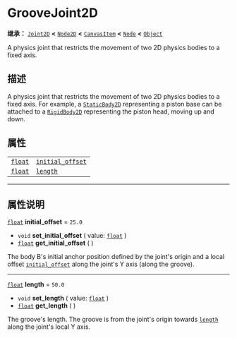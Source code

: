 <!-- ⚠ 请勿编辑本文件 ⚠ -->
<!-- 本文档使用脚本从 WeDot 引擎源码仓库生成。 -->
<!-- 生成脚本：https://github.com/WeDot-Engine/WeDot/tree/master/doc/tools/make_md.py； -->
<!-- 原文件：https://github.com/WeDot-Engine/WeDot/tree/master/doc/classes/GrooveJoint2D.xml。 -->

<div id="_class_groovejoint2d"></div>

# GrooveJoint2D

**继承：** [`Joint2D`](class_joint2d.md) **<** [`Node2D`](class_node2d.md) **<** [`CanvasItem`](class_canvasitem.md) **<** [`Node`](class_node.md) **<** [`Object`](class_object.md)

A physics joint that restricts the movement of two 2D physics bodies to a fixed axis.

## 描述

A physics joint that restricts the movement of two 2D physics bodies to a fixed axis. For example, a [`StaticBody2D`](class_staticbody2d.md) representing a piston base can be attached to a [`RigidBody2D`](class_rigidbody2d.md) representing the piston head, moving up and down.

## 属性

|||
|:-:|:--|
| [`float`](class_float.md) | [`initial_offset`](class_groovejoint2d.md#class_groovejoint2d_property_initial_offset) | ``25.0`` |
| [`float`](class_float.md) | [`length`](class_groovejoint2d.md#class_groovejoint2d_property_length)                 | ``50.0`` |

<!-- rst-class:: classref-section-separator -->

---

## 属性说明

<div id="_class_groovejoint2d_property_initial_offset"></div>

[`float`](class_float.md) **initial_offset** = ``25.0`` <div id="class_groovejoint2d_property_initial_offset"></div>

- `void` **set_initial_offset** ( value: [`float`](class_float.md) )
- [`float`](class_float.md) **get_initial_offset** ( )

The body B's initial anchor position defined by the joint's origin and a local offset [`initial_offset`](class_groovejoint2d.md#class_groovejoint2d_property_initial_offset) along the joint's Y axis (along the groove).

<!-- rst-class:: classref-item-separator -->

---

<div id="_class_groovejoint2d_property_length"></div>

[`float`](class_float.md) **length** = ``50.0`` <div id="class_groovejoint2d_property_length"></div>

- `void` **set_length** ( value: [`float`](class_float.md) )
- [`float`](class_float.md) **get_length** ( )

The groove's length. The groove is from the joint's origin towards [`length`](class_groovejoint2d.md#class_groovejoint2d_property_length) along the joint's local Y axis.

[^virtual]: 本方法通常需要用户覆盖才能生效。
[^const]: 本方法无副作用，不会修改该实例的任何成员变量。
[^vararg]: 本方法除了能接受在此处描述的参数外，还能够继续接受任意数量的参数。
[^constructor]: 本方法用于构造某个类型。
[^static]: 调用本方法无需实例，可直接使用类名进行调用。
[^operator]: 本方法描述的是使用本类型作为左操作数的有效运算符。
[^bitfield]: 这个值是由下列位标志构成位掩码的整数。
[^void]: 无返回值。
